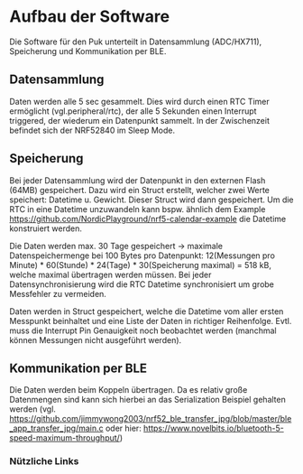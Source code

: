 # Aufbau der Software
Die Software für den Puk unterteilt in Datensammlung (ADC/HX711), Speicherung und Kommunikation per BLE.

## Datensammlung
Daten werden alle 5 sec gesammelt. Dies wird durch einen RTC Timer ermöglicht (vgl.peripheral/rtc), der alle 5 Sekunden einen Interrupt triggered, der wiederum ein Datenpunkt sammelt. In der Zwischenzeit befindet sich der NRF52840 im Sleep Mode.

## Speicherung
Bei jeder Datensammlung wird der Datenpunkt in den externen Flash (64MB) gespeichert. Dazu wird ein Struct erstellt, welcher zwei Werte speichert: Datetime u. Gewicht. Dieser Struct wird dann gespeichert. Um die RTC in eine Datetime unzuwandeln kann bspw. ähnlich dem Example https://github.com/NordicPlayground/nrf5-calendar-example die Datetime konstruiert werden.

Die Daten werden max. 30 Tage gespeichert -> maximale Datenspeichermenge bei 100 Bytes pro Datenpunkt: 12(Messungen pro Minute) * 60(Stunde) * 24(Tage) * 30(Speicherung maximal) = 518 kB, welche maximal übertragen werden müssen. Bei jeder Datensynchronisierung wird die RTC Datetime synchronisiert um grobe Messfehler zu vermeiden.

Daten werden in Struct gespeichert, welche die Datetime vom aller ersten Messpunkt beinhaltet und eine Liste der Daten in richtiger Reihenfolge. Evtl. muss die Interrupt Pin Genauigkeit noch beobachtet werden (manchmal können Messungen nicht ausgeführt werden).

## Kommunikation per BLE
Die Daten werden beim Koppeln übertragen. Da es relativ große Datenmengen sind kann sich hierbei an das Serialization Beispiel gehalten werden (vgl. https://github.com/jimmywong2003/nrf52_ble_transfer_jpg/blob/master/ble_app_transfer_jpg/main.c oder hier: https://www.novelbits.io/bluetooth-5-speed-maximum-throughput/)

### Nützliche Links
